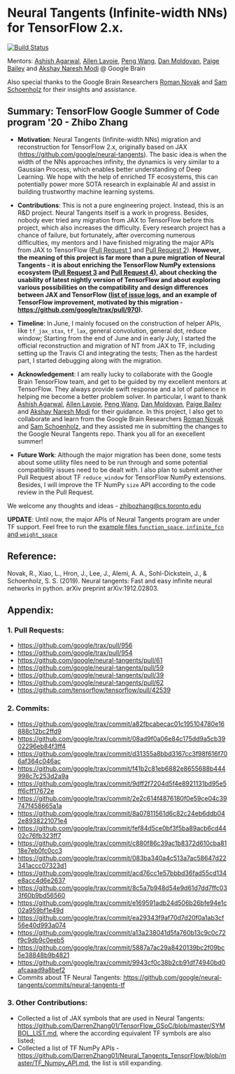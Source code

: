 # Neural Tangents (Infinite-width NNs) for TensorFlow 2.x.

[![Build Status](https://travis-ci.com/DarrenZhang01/TensorFlow_GSoC.svg?branch=master)](https://travis-ci.com/DarrenZhang01/TensorFlow_GSoC)

Mentors: [Ashish Agarwal](https://www.linkedin.com/in/ashish-agarwal-3932b764/), [Allen Lavoie](https://github.com/allenlavoie), [Peng Wang](https://github.com/wangpengmit), [Dan Moldovan](https://research.google/people/DanMoldovan/), [Paige Bailey](https://github.com/dynamicwebpaige) and [Akshay Naresh Modi](https://github.com/akshaym) @ Google Brain

Also special thanks to the Google Brain Researchers [Roman Novak](https://github.com/romanngg) and [Sam Schoenholz](https://github.com/sschoenholz) for their insights and assistance.

## Summary: TensorFlow Google Summer of Code program '20 - Zhibo Zhang

* <b>Motivation</b>: Neural Tangents (Infinite-width NNs) migration and reconstruction for TensorFlow 2.x, originally based on JAX (https://github.com/google/neural-tangents). The basic idea is when the width of the NNs approaches infinity, the dynamics is very similar to a Gaussian Process, which enables better understanding of Deep Learning. We hope with the help of enriched TF ecosystems, this can potentially power more SOTA research in explainable AI and assist in building trustworthy machine learning systems.

* <b>Contributions</b>: This is not a pure engineering project. Instead, this is an R\&D project. Neural Tangents itself is a work in progress. Besides, nobody ever tried any migration from JAX to TensorFlow before this project, which also increases the difficulty. Every research project has a chance of failure, but fortunately, after overcoming numerous difficulties, my mentors and I have finished migrating the major APIs from JAX to TensorFlow ([Pull Request 1](https://github.com/google/neural-tangents/pull/61) and [Pull Request 2](https://github.com/google/neural-tangents/pull/59)). <b>However, the meaning of this project is far more than a pure migration of Neural Tangents - it is about enriching the TensorFlow NumPy extensions ecosystem ([Pull Request 3](https://github.com/google/trax/pull/956) and [Pull Request 4](https://github.com/google/trax/pull/954)), about checking the usability of latest nightly version of TensorFlow and about exploring various possibilities on the compatibility and design differences between JAX and TensorFlow ([list of issue logs](https://github.com/DarrenZhang01/TensorFlow_GSoC/issues?q=is%3Aissue+is%3Aclosed), and an example of TensorFlow improvement, motivated by this migration - https://github.com/google/trax/pull/970).</b>

* <b>Timeline</b>:  In June, I mainly focused on the construction of helper APIs, like `tf_jax_stax`, `tf_lax`, general convolution, general dot, reduce window;
Starting from the end of June and in early July, I started the official reconstruction and migration of NT from JAX to TF, including setting up the Travis CI and integrating the tests; Then as the hardest part, I started debugging along with the migration.

* <b>Acknowledgement</b>: I am really lucky to collaborate with the Google Brain TensorFlow team, and get to be guided by my excellent mentors at TensorFlow. They always provide swift response and a lot of patience in helping me become a better problem solver. In particular, I want to thank [Ashish Agarwal](https://www.linkedin.com/in/ashish-agarwal-3932b764/), [Allen Lavoie](https://github.com/allenlavoie), [Peng Wang](https://github.com/wangpengmit), [Dan Moldovan](https://research.google/people/DanMoldovan/), [Paige Bailey](https://github.com/dynamicwebpaige) and [Akshay Naresh Modi](https://github.com/akshaym) for their guidance. In this project, I also get to collaborate and learn from the Google Brain Researchers [Roman Novak](https://github.com/romanngg) and [Sam Schoenholz](https://github.com/sschoenholz), and they assisted me in submitting the changes to the Google Neural Tangents repo. Thank you all for an execellent summer!

* <b>Future Work</b>: Although the major migration has been done, some tests about some utility files need to be run through and some potential compatibility issues need to be dealt with. I also plan to submit another Pull Request about TF `reduce_window` for TensorFlow NumPy extensions. Besides, I will improve the TF NumPy `size` API according to the code review in the Pull Request.

We welcome any thoughts and ideas - zhibozhang@cs.toronto.edu

<strong>UPDATE</strong>: Until now, the major APIs of Neural Tangents program are under TF support. Feel free to
run the [example files `function_space`, `infinite_fcn` and `weight_space`](https://github.com/DarrenZhang01/TensorFlow_GSoC/tree/master/neural-tangents/examples)


## Reference:

Novak, R., Xiao, L., Hron, J., Lee, J., Alemi, A. A., Sohl-Dickstein, J., & Schoenholz, S. S. (2019). Neural tangents: Fast and easy infinite neural networks in python. arXiv preprint arXiv:1912.02803.

## Appendix: 

### 1. Pull Requests:

- https://github.com/google/trax/pull/956
- https://github.com/google/trax/pull/954
- https://github.com/google/neural-tangents/pull/61
- https://github.com/google/neural-tangents/pull/59
- https://github.com/google/neural-tangents/pull/39
- https://github.com/google/neural-tangents/pull/62
- https://github.com/tensorflow/tensorflow/pull/42539

### 2. Commits:
- https://github.com/google/trax/commit/a82fbcabecac01c195104780e16888c12bc2ffd9
- https://github.com/google/trax/commit/08ad9f0a06e84c175dd9a5cb3902296eb84f3ff4
- https://github.com/google/trax/commit/d31355a8bbd3167cc3f98f616f706af364c046ac
- https://github.com/google/trax/commit/f41b2c81eb6882e8655688b444998c7c253d2a9a
- https://github.com/google/trax/commit/9dff2f7204d5f4e8921131bd95e5ff6cff17672e
- https://github.com/google/trax/commit/2e2c614f4876180f0e59ce04c39747f458665a1a
- https://github.com/google/trax/commit/8a07811561d6c82c24eb6ddb042e8938221071e4
- https://github.com/google/trax/commit/fef84d5ce0bf3f5ba89acb6cd4402c76fb323ff7
- https://github.com/google/trax/commit/c880f86c39ac1b8372d610cba8118e7eb0fc0cc3
- https://github.com/google/trax/commit/083ba340a4c513a7ac58647d22341accc07323d1
- https://github.com/google/trax/commit/acd76cc1e57bbbd36fad55cd134e8acc4d6e2637
- https://github.com/google/trax/commit/8c5a7b948d54e9d61d7dd7ffc033f60b9bd56560
- https://github.com/google/trax/commit/e169591adb24d506b26bfe94e1c02a959bf1e49d
- https://github.com/google/trax/commit/ea29343f9af70d7d20f0a1ab3cf56e40d993a074
- https://github.com/google/trax/commit/a13a238041d5fa760b13c9c0c72f9c9db9c0eeb5
- https://github.com/google/trax/commit/5887a7ac29a8420139bc2f09bc5e38848b9b4821
- https://github.com/google/trax/commit/9943cf0c38b2cb91df74940bd0afcaaad9a8bef2
- Commits about TF Neural Tangents: https://github.com/google/neural-tangents/commits/neural-tangents-tf


### 3. Other Contributions:
- Collected a list of JAX symbols that are used in Neural Tangents: https://github.com/DarrenZhang01/TensorFlow_GSoC/blob/master/SYMBOL_LIST.md, where the according equivalent TF symbols are also listed;
- Collected a list of TF NumPy APIs - https://github.com/DarrenZhang01/Neural_Tangents_TensorFlow/blob/master/TF_Numpy_API.md, the list is still expanding.



